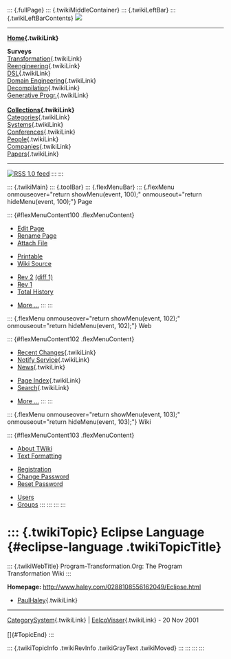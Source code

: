 ::: {.fullPage}
::: {.twikiMiddleContainer}
::: {.twikiLeftBar}
::: {.twikiLeftBarContents}
![](../pub/transformation.gif)

------------------------------------------------------------------------

**[Home](WebHome){.twikiLink}**

**Surveys**\
[Transformation](ProgramTransformation){.twikiLink}\
[Reengineering](ReengineeringWiki){.twikiLink}\
[DSL](DomainSpecificLanguages){.twikiLink}\
[Domain Engineering](DomainEngineering){.twikiLink}\
[Decompilation](DeCompilation){.twikiLink}\
[Generative Progr.](GenerativeProgrammingWiki){.twikiLink}\
\
**[Collections](CategoryCollection){.twikiLink}**\
[Categories](CategoryCategory){.twikiLink}\
[Systems](TransformationSystems){.twikiLink}\
[Conferences](TransformationConferences){.twikiLink}\
[People](TransformationPeople){.twikiLink}\
[Companies](TransformationCompanies){.twikiLink}\
[Papers](CategoryPaper){.twikiLink}

------------------------------------------------------------------------

[![](../pub/rss.gif "RSS 1.0 feed")](WebRss@skin=rss)
:::
:::

::: {.twikiMain}
::: {.toolBar}
::: {.flexMenuBar}
::: {.flexMenu onmouseover="return showMenu(event, 100);" onmouseout="return hideMenu(event, 100);"}
Page

::: {#flexMenuContent100 .flexMenuContent}
-   [Edit
    Page](http://www.program-transformation.org/edit/Transform/EclipseLanguage?t=1536826475)
-   [Rename
    Page](http://www.program-transformation.org/rename/Transform/EclipseLanguage)
-   [Attach
    File](http://www.program-transformation.org/attach/Transform/EclipseLanguage)

<!-- -->

-   [Printable](http://www.program-transformation.org/view/Transform/EclipseLanguage?skin=print.pattern)
-   [Wiki
    Source](http://www.program-transformation.org/view/Transform/EclipseLanguage?skin=text&raw=on&contenttype=text/plain)

<!-- -->

-   [Rev
    2](http://www.program-transformation.org/view/Transform/EclipseLanguage?rev=1.2)
    [(diff 1)](http://www.program-transformation.org/rdiff/Transform/EclipseLanguage?rev1=1.2&rev2=1.1)
-   [Rev
    1](http://www.program-transformation.org/view/Transform/EclipseLanguage?rev=1.1)
-   [Total
    History](http://www.program-transformation.org/rdiff/Transform/EclipseLanguage)

<!-- -->

-   [More
    \...](http://www.program-transformation.org/oops/Transform/EclipseLanguage?template=oopsmore&param1=1.2&param2=1.2)
:::
:::

::: {.flexMenu onmouseover="return showMenu(event, 102);" onmouseout="return hideMenu(event, 102);"}
Web

::: {#flexMenuContent102 .flexMenuContent}
-   [Recent Changes](WebChanges){.twikiLink}
-   [Notify Service](WebNotify){.twikiLink}
-   [News](WebNews){.twikiLink}

<!-- -->

-   [Page Index](WebIndex){.twikiLink}
-   [Search](WebSearch){.twikiLink}

<!-- -->

-   [More
    \...](http://www.program-transformation.org/oops/Transform/EclipseLanguage?template=oopsmore&param1=1.2&param2=1.2)
:::
:::

::: {.flexMenu onmouseover="return showMenu(event, 103);" onmouseout="return hideMenu(event, 103);"}
Wiki

::: {#flexMenuContent103 .flexMenuContent}
-   [About
    TWiki](http://www.program-transformation.org/view/TWiki/WebHome)
-   [Text
    Formatting](http://www.program-transformation.org/view/TWiki/TextFormattingRules)

<!-- -->

-   [Registration](http://www.program-transformation.org/view/TWiki/TWikiRegistration)
-   [Change
    Password](http://www.program-transformation.org/view/TWiki/ChangePassword)
-   [Reset
    Password](http://www.program-transformation.org/view/TWiki/ResetPassword)

<!-- -->

-   [Users](http://www.program-transformation.org/view/Main/TWikiUsers)
-   [Groups](http://www.program-transformation.org/view/Main/TWikiGroups)
:::
:::
:::
:::

::: {.twikiTopic}
Eclipse Language {#eclipse-language .twikiTopicTitle}
================

::: {.twikiWebTitle}
Program-Transformation.Org: The Program Transformation Wiki
:::

**Homepage:** <http://www.haley.com/0288108556162049/Eclipse.html>

-   [PaulHaley](PaulHaley){.twikiLink}

------------------------------------------------------------------------

[CategorySystem](CategorySystem){.twikiLink} \|
[EelcoVisser](../Main/EelcoVisser){.twikiLink} - 20 Nov 2001\
\
[]{#TopicEnd}
:::

::: {.twikiTopicInfo .twikiRevInfo .twikiGrayText .twikiMoved}
:::
:::
:::
:::
